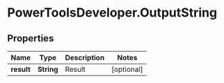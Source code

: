 # PowerToolsDeveloper.OutputString

## Properties

Name | Type | Description | Notes
------------ | ------------- | ------------- | -------------
**result** | **String** | Result | [optional] 



